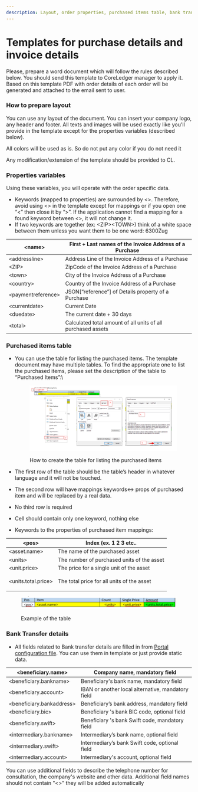 ```yaml
---
description: Layout, order properties, purchased items table, bank transfer details
---
```


# Templates for purchase details and invoice details

Please, prepare a word document which will follow the rules described below. You should send this template to CoreLedger manager to apply it. Based on this template PDF with order details of each order will be generated and attached to the email sent to user.

### How to prepare layout

You can use any layout of the document. You can insert your company logo, any header and footer. All texts and images will be used exactly like you'll provide in the template except for the properties variables (described below).

All colors will be used as is. So do not put any color if you do not need it&#x20;

Any modification/extension of the template should be provided to CL.

### Properties variables

Using these variables, you will operate with the order specific data.

* Keywords (mapped to properties) are surrounded by <>.  Therefore, avoid using <> in the template except for mappings or if you open one “<” then close it by “>”. If the application cannot find a mapping for a found keyword between <>, it will not change it. &#x20;
* If two keywords are together (ex: \<ZIP>\<TOWN>) think of a white space between them unless you want them to be one word: 6300Zug&#x20;



| \<name>              | First + Last names of the Invoice Address of a Purchase       |
| -------------------- | ------------------------------------------------------------- |
| \<addressline>       | Address Line of the Invoice Address of a Purchase             |
| \<ZIP>               | ZipCode of the Invoice Address of a Purchase                  |
| \<town>              | City of the Invoice Address of a Purchase                     |
| \<country>           | Country of the Invoice Address of a Purchase                  |
| \<paymentreference>  | JSON\[“reference”] of Details property of a Purchase          |
| \<currentdate>       | Current Date                                                  |
| \<duedate>           | The current date + 30 days                                    |
| \<total>             | Calculated total amount of all units of all purchased assets  |

### Purchased items table

*   You can use the table for listing the purchased items. The template document may have multiple tables. To find the appropriate one to list the purchased items, please set the description of the table to “Purchased Items”:\


    <figure><img src="../../../../.gitbook/assets/image (3).png" alt=""><figcaption><p>How to create the table for listing the purchased items</p></figcaption></figure>



* The first row of the table should be the table’s header in whatever language and it will not be touched.&#x20;
* The second row will have mappings keywords<-> props of purchased item and will be replaced by a real data.&#x20;
* No third row is required
* Cell should contain only one keyword, nothing else&#x20;
* Keywords to the properties of purchased item mappings:&#x20;

| \<pos>                | Index (ex. 1 2 3 etc..                                 |
| --------------------- | ------------------------------------------------------ |
| \<asset.name>         | The name of the purchased asset                        |
| \<units>              | The number of purchased units of the asset             |
| \<unit.price>         | The price for a single unit of the asset               |
| \<units.total.price>  | <p>The total price for all units of the asset <br></p> |

<figure><img src="../../../../.gitbook/assets/image (2) (1) (1).png" alt=""><figcaption><p>Example of the table</p></figcaption></figure>

### Bank Transfer details&#x20;

* All fields related to Bank transfer details are filled in from [Portal configuration file](payment-methods-configuration.md#bank-transfer). You can use them in template or just provide static data.&#x20;

| \<beneficiary.name>         | Company name, mandatory field                       |
| --------------------------- | --------------------------------------------------- |
| \<beneficiary.bankname>     | Beneficiary's bank name, mandatory field            |
| \<beneficiary.account>      | IBAN or another local alternative, mandatory field  |
| \<beneficiary.bankaddress>  | Beneficiary’s bank address, mandatory field         |
| \<beneficiary.bic>          | Beneficiary 's bank BIC code, optional field        |
| \<beneficiary.swift>        | Beneficiary 's bank Swift code, mandatory field     |
| \<intermediary.bankname>    | Intermediary’s bank name, optional field            |
| \<intermediary.swift>       | Intermediary’s bank Swift code, optional field      |
| \<intermediary.account>     | Intermediary's account, optional field              |

You can use additional fields to describe the telephone number for consultation, the company's website and other data. Additional field names should not contain "<>" they will be added automatically&#x20;
